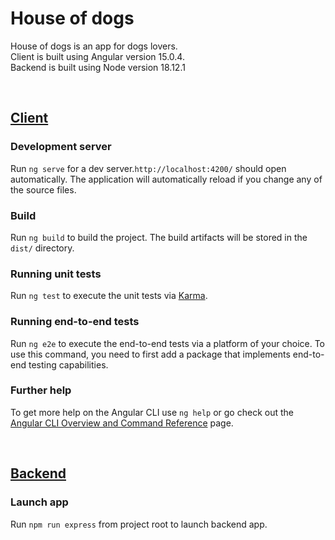 # House of dogs

House of dogs is an app for dogs lovers. <br>
Client is built using Angular version 15.0.4. <br>
Backend is built using Node version 18.12.1

<br>

## <ins>Client</ins>

### Development server

Run `ng serve` for a dev server.`http://localhost:4200/` should open automatically. The application will automatically reload if you change any of the source files.

### Build

Run `ng build` to build the project. The build artifacts will be stored in the `dist/` directory.

### Running unit tests

Run `ng test` to execute the unit tests via [Karma](https://karma-runner.github.io).

### Running end-to-end tests

Run `ng e2e` to execute the end-to-end tests via a platform of your choice. To use this command, you need to first add a package that implements end-to-end testing capabilities.

### Further help

To get more help on the Angular CLI use `ng help` or go check out the [Angular CLI Overview and Command Reference](https://angular.io/cli) page.

<br>

## <ins>Backend</ins>
### Launch app

Run `npm run express` from project root to launch backend app.
